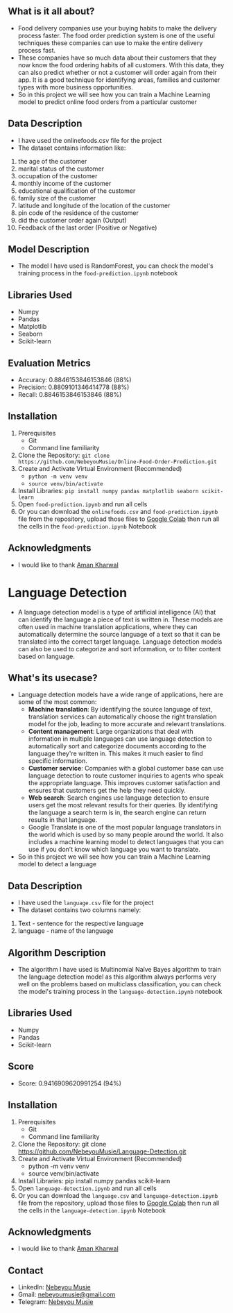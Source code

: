 ## What is it all about?
 - Food delivery companies use your buying habits to make the delivery process faster. The food order prediction system is one of the useful techniques these companies can use to make the entire delivery process fast.
 - These companies have so much data about their customers that they now know the food ordering habits of all customers. With this data, they can also predict whether or not a customer will order again from their app. It is a good technique for identifying areas, families and customer types with more business opportunities.
 - So in this project we will see how you can train a Machine Learning model to predict online food orders from a particular customer

## Data Description
- I have used the onlinefoods.csv file for the project
- The dataset contains information like:
1. the age of the customer
2. marital status of the customer
3. occupation of the customer
4. monthly income of the customer
5. educational qualification of the customer
6. family size of the customer
7. latitude and longitude of the location of the customer
8. pin code of the residence of the customer
9. did the customer order again (Output)
10. Feedback of the last order (Positive or Negative)

## Model Description
 - The model I have used is RandomForest, you can check the model's training process in the `food-prediction.ipynb` notebook

## Libraries Used
 - Numpy
 - Pandas
 - Matplotlib
 - Seaborn
 - Scikit-learn

## Evaluation Metrics
 - Accuracy: 0.8846153846153846 (88%)
 - Precision: 0.8809101346414778 (88%)
 - Recall: 0.8846153846153846 (88%)

## Installation
 1. Prerequisites
    - Git
    - Command line familiarity
 2. Clone the Repository: `git clone https://github.com/NebeyouMusie/Online-Food-Order-Prediction.git`
 3. Create and Activate Virtual Environment (Recommended)
    - `python -m venv venv`
    - `source venv/bin/activate`
 4. Install Libraries: `pip install numpy pandas matplotlib seaborn scikit-learn`
 5. Open `food-prediction.ipynb` and run all cells
 6. Or you can download the `onlinefoods.csv` and `food-prediction.ipynb` file from the repository, upload those files to [Google Colab](https://colab.research.google.com/) then run all the cells in the `food-prediction.ipynb` Notebook

## Acknowledgments
 - I would like to thank [Aman Kharwal](https://www.linkedin.com/in/aman-kharwal)

# Language Detection
 - A language detection model is a type of artificial intelligence (AI) that can identify the language a piece of text is written in.  These models are often used in machine translation applications, where they can automatically determine the source language of a text so that it can be translated into the correct target language.  Language detection models can also be used to categorize and sort information, or to filter content based on language.
   
## What's its usecase?
 - Language detection models have a wide range of applications, here are some of the most common:
    - **Machine translation**:  By identifying the source language of text, translation services can automatically choose the right translation model for the job,  leading to more 
      accurate and relevant translations.
    - **Content management**:  Large organizations that deal with information in multiple languages can use language detection to automatically sort and categorize documents according to 
      the language they're written in. This makes it much easier to find specific information.
    - **Customer service**: Companies with a global customer base can use language detection to route customer inquiries to agents who speak the appropriate language. This improves 
      customer satisfaction and ensures that customers get the help they need quickly.
    - **Web search**: Search engines use language detection to ensure users get the most relevant results for their queries. By identifying the language a search term is in, the search 
      engine can return results in that language.  
    - Google Translate is one of the most popular language translators in the world which is used by so many people around the world. It also includes a machine learning model to detect 
      languages that you can use if you don’t know which language you want to translate.
 - So in this project we will see how you can train a Machine Learning model to detect a language

## Data Description
- I have used the `language.csv` file for the project
- The dataset contains two columns namely:
1. Text - sentence for the respective language
2. language - name of the language

## Algorithm Description
 - The algorithm I have used is Multinomial Naïve Bayes algorithm to train the language detection model as this algorithm always performs very well on the problems based on multiclass classification, you can check the model's training process in the `language-detection.ipynb` notebook

## Libraries Used
 - Numpy
 - Pandas
 - Scikit-learn

## Score
 - Score: 0.9416909620991254 (94%)

## Installation
 1. Prerequisites
    - Git
    - Command line familiarity
 2. Clone the Repository: git clone https://github.com/NebeyouMusie/Language-Detection.git
 3. Create and Activate Virtual Environment (Recommended)
    - python -m venv venv
    - source venv/bin/activate
 4. Install Libraries: pip install numpy pandas scikit-learn
 5. Open `language-detection.ipynb` and run all cells
 6. Or you can download the `language.csv` and `language-detection.ipynb` file from the repository, upload those files to [Google Colab](https://colab.research.google.com/) then run all the cells in the `language-detection.ipynb` Notebook

## Acknowledgments
 - I would like to thank [Aman Kharwal](https://www.linkedin.com/in/aman-kharwal)

## Contact
 - LinkedIn: [Nebeyou Musie](https://www.linkedin.com/in/nebeyou-musie)
 - Gmail: nebeyoumusie@gmail.com
 - Telegram: [Nebeyou Musie](https://t.me/NebeyouMusie)
    
